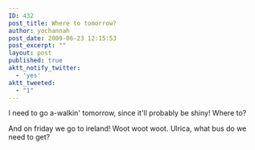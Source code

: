 ```yaml
---
ID: 432
post_title: Where to tomorrow?
author: yochannah
post_date: 2009-06-23 12:15:53
post_excerpt: ""
layout: post
published: true
aktt_notify_twitter:
  - 'yes'
aktt_tweeted:
  - "1"
---
```

I need to go a-walkin' tomorrow, since it'll probably be shiny! Where to?

And on friday we go to ireland! Woot woot woot.  Ulrica, what bus do we need to get?